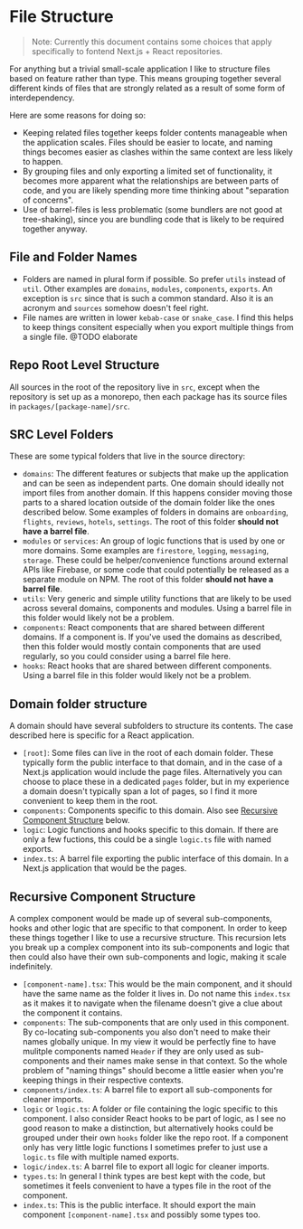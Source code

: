 # File Structure

> Note: Currently this document contains some choices that apply specifically to
> fontend Next.js + React repositories.

For anything but a trivial small-scale application I like to structure files
based on feature rather than type. This means grouping together several
different kinds of files that are strongly related as a result of some form of
interdependency.

Here are some reasons for doing so:

* Keeping related files together keeps folder contents manageable when the
  application scales. Files should be easier to locate, and naming things
  becomes easier as clashes within the same context are less likely to happen.
* By grouping files and only exporting a limited set of functionality, it
  becomes more apparent what the relationships are between parts of code, and
  you are likely spending more time thinking about "separation of concerns".
* Use of barrel-files is less problematic (some bundlers are not good at
  tree-shaking), since you are bundling code that is likely to be required
  together anyway.


## File and Folder Names

* Folders are named in plural form if possible. So prefer `utils` instead of
  `util`. Other examples are `domains`, `modules`, `components`, `exports`. An
  exception is `src` since that is such a common standard. Also it is an acronym
  and `sources` somehow doesn't feel right.
* File names are written in lower `kebab-case` or `snake_case`. I find this
  helps to keep things consitent especially when you export multiple things from
  a single file. @TODO elaborate

## Repo Root Level Structure

All sources in the root of the repository live in `src`, except when the
repository is set up as a monorepo, then each package has its source files in
`packages/[package-name]/src`.


## SRC Level Folders

These are some typical folders that live in the source directory:

* `domains`: The different features or subjects that make up the application and
  can be seen as independent parts. One domain should ideally not import files
  from another domain. If this happens consider moving those parts to a shared
  location outside of the domain folder like the ones described below. Some
  examples of folders in domains are `onboarding`, `flights`, `reviews`,
  `hotels`, `settings`. The root of this folder **should not have a barrel
  file**.
* `modules` or `services`: An group of logic functions that is used by one or
  more domains. Some examples are `firestore`, `logging`, `messaging`,
  `storage`. These could be helper/convenience functions around external APIs
  like Firebase, or some code that could potentially be released as a separate
  module on NPM. The root of this folder **should not have a barrel file**.
* `utils`: Very generic and simple utility functions that are likely to be used
  across several domains, components and modules. Using a barrel file in this
  folder would likely not be a problem.
* `components`: React components that are shared between different domains. If a
  component is. If you've used the domains as described, then this folder would
  mostly contain components that are used regularly, so you could consider using
  a barrel file here.
* `hooks`: React hooks that are shared between different components. Using a
  barrel file in this folder would likely not be a problem.

## Domain folder structure

A domain should have several subfolders to structure its contents. The case
described here is specific for a React application.

* `[root]`: Some files can live in the root of each domain folder. These
  typically form the public interface to that domain, and in the case of a
  Next.js application would include the page files. Alternatively you can choose
  to place these in a dedicated `pages` folder, but in my experience a domain
  doesn't typically span a lot of pages, so I find it more convenient to keep
  them in the root.
* `components`: Components specific to this domain. Also see [Recursive
  Component Structure](./file-structure#recursive-component-structure) below.
* `logic`: Logic functions and hooks specific to this domain. If there are only
  a few fuctions, this could be a single `logic.ts` file with named exports.
* `index.ts`: A barrel file exporting the public interface of this domain. In a
  Next.js application that would be the pages.

## Recursive Component Structure

A complex component would be made up of several sub-components, hooks and other
logic that are specific to that component. In order to keep these things
together I like to use a recursive structure. This recursion lets you break up a
complex component into its sub-components and logic that then could also have
their own sub-components and logic, making it scale indefinitely.

* `[component-name].tsx`: This would be the main component, and it should have
  the same name as the folder it lives in. Do not name this `index.tsx` as it
  makes it to navigate when the filename doesn't give a clue about the component
  it contains.
* `components`: The sub-components that are only used in this component. By
  co-locating sub-components you also don't need to make their names globally
  unique. In my view it would be perfectly fine to have mulitple components
  named `Header` if they are only used as sub-components and their names make
  sense in that context. So the whole problem of "naming things" should become a
  little easier when you're keeping things in their respective contexts.
* `components/index.ts`: A barrel file to export all sub-components for cleaner
  imports.
* `logic` or `logic.ts`: A folder or file containing the logic specific to this
  component. I also consider React hooks to be part of logic, as I see no good
  reason to make a distinction, but alternatively hooks could be grouped under
  their own `hooks` folder like the repo root. If a component only has very
  little logic functions I sometimes prefer to just use a `logic.ts` file with
  multiple named exports.
* `logic/index.ts`: A barrel file to export all logic for cleaner imports.
* `types.ts`: In general I think types are best kept with the code, but
  sometimes it feels convenient to have a types file in the root of the
  component.
* `index.ts`: This is the public interface. It should export the main component
  `[component-name].tsx` and possibly some types too.

